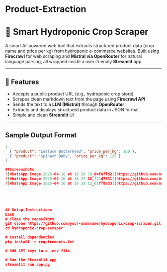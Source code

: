 # Product-Extraction
# 🌿 Smart Hydroponic Crop Scraper

A smart AI-powered web tool that extracts structured product data (crop name and price per kg) from hydroponic e-commerce websites. Built using **Firecrawl** for web scraping and **Mistral via OpenRouter** for natural language parsing, all wrapped inside a user-friendly **Streamlit** app.

---

## 🚀 Features

- Accepts a public product URL (e.g., hydroponic crop store)
- Scrapes clean markdown text from the page using **Firecrawl API**
- Sends the text to a **LLM (Mistral)** through **OpenRouter**
- Extracts and displays structured product data in JSON format
- Simple and clean **Streamlit** UI

---

##  Sample Output Format

```json
[
  { "product": "Lettuce Butterhead", "price_per_kg": 160 },
  { "product": "Spinach Baby", "price_per_kg": 125 }
]

##Screenshots
![WhatsApp Image 2025-04-16 at 16 26 39_04feffd2](https://github.com/user-attachments/assets/0f26c09a-f498-4fd0-9467-dc9c183f0619)
![WhatsApp Image 2025-04-16 at 16 27 00_725d7551](https://github.com/user-attachments/assets/5bad1093-eeb8-41a3-bd8a-7ab2338f2590)
![WhatsApp Image 2025-04-16 at 16 33 12_61ff8a83](https://github.com/user-attachments/assets/12a45f60-c1cc-4eea-84ef-cc8952fbbfbd)





## Setup Instructions
bash
# Clone the repository
git clone https://github.com/your-username/hydroponic-crop-scraper.git
cd hydroponic-crop-scraper

# Install dependencies
pip install -r requirements.txt

# Add API keys in a .env file

# Run the Streamlit app
streamlit run app.py





